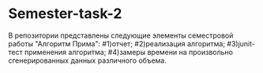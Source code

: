 # Semester-task-2
В репозитории представлены следующие элементы семестровой работы "Алгоритм Прима":
#1)отчет;
#2)реализация алгоритма;
#3)junit-тест применения алгоритма;
#4)замеры времени на произвольно сгенерированных данных различного объема.
